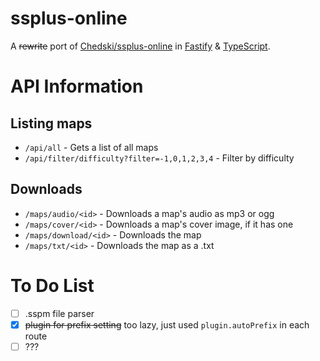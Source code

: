 # ssplus-online
A ~~rewrite~~ port of [Chedski/ssplus-online](https://github.com/Chedski/ssplus-online) in [Fastify](https://fastify.io) & [TypeScript](https://www.typescriptlang.org).

# API Information
  ## Listing maps
  - `/api/all` - Gets a list of all maps
  - `/api/filter/difficulty?filter=-1,0,1,2,3,4` - Filter by difficulty
  
  ## Downloads
  - `/maps/audio/<id>` - Downloads a map's audio as mp3 or ogg
  - `/maps/cover/<id>` - Downloads a map's cover image, if it has one
  - `/maps/download/<id>` - Downloads the map
  - `/maps/txt/<id>` - Downloads the map as a .txt

# To Do List
- [ ] .sspm file parser
- [x] ~~plugin for prefix setting~~ too lazy, just used `plugin.autoPrefix` in each route
- [ ] ???
